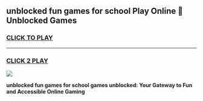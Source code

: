 
## unblocked fun games for school Play Online 👋 Unblocked Games
<h3>
<a href="https://news.freeplayer.one?title=unblocked_fun_games_for_school&ref=17GH">CLICK TO PLAY</a></h3>
<hr>

<h3>
<a href="https://news.freeplayer.one?title=unblocked_fun_games_for_school&ref=17GH">CLICK 2 PLAY</a>
  
</h3>

<a href="https://news.freeplayer.one?title=unblocked_fun_games_for_school&ref=17GH/"><img src="https://clearcache.store/games.png"></a>


**unblocked fun games for school games unblocked: Your Gateway to Fun and Accessible Online Gaming**
